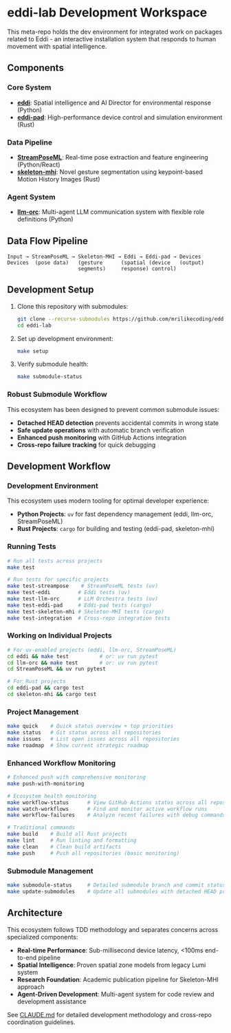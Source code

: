 # eddi-lab Development Workspace

This meta-repo holds the dev environment for integrated work on packages related to Eddi - an interactive installation system that responds to human movement with spatial intelligence.

## Components

### Core System
- **[eddi](https://github.com/mrilikecoding/eddi)**: Spatial intelligence and AI Director for environmental response (Python)
- **[eddi-pad](https://github.com/mrilikecoding/eddi-pad)**: High-performance device control and simulation environment (Rust)

### Data Pipeline  
- **[StreamPoseML](https://github.com/mrilikecoding/StreamPoseML)**: Real-time pose extraction and feature engineering (Python/React)
- **[skeleton-mhi](https://github.com/mrilikecoding/skeleton-mhi)**: Novel gesture segmentation using keypoint-based Motion History Images (Rust)

### Agent System
- **[llm-orc](https://github.com/mrilikecoding/llm-orc)**: Multi-agent LLM communication system with flexible role definitions (Python)

## Data Flow Pipeline
```
Input → StreamPoseML → Skeleton-MHI → Eddi → Eddi-pad → Devices
Devices  (pose data)   (gesture      (spatial (device   (output)
                       segments)     response) control)
```

## Development Setup

1. Clone this repository with submodules:
   ```bash
   git clone --recurse-submodules https://github.com/mrilikecoding/eddi-lab.git
   cd eddi-lab
   ```

2. Set up development environment:
   ```bash
   make setup
   ```

3. Verify submodule health:
   ```bash
   make submodule-status
   ```

### Robust Submodule Workflow

This ecosystem has been designed to prevent common submodule issues:
- **Detached HEAD detection** prevents accidental commits in wrong state
- **Safe update operations** with automatic branch verification
- **Enhanced push monitoring** with GitHub Actions integration
- **Cross-repo failure tracking** for quick debugging

## Development Workflow

### Development Environment

This ecosystem uses modern tooling for optimal developer experience:
- **Python Projects**: `uv` for fast dependency management (eddi, llm-orc, StreamPoseML)
- **Rust Projects**: `cargo` for building and testing (eddi-pad, skeleton-mhi)

### Running Tests
```bash
# Run all tests across projects
make test

# Run tests for specific projects
make test-streampose    # StreamPoseML tests (uv)
make test-eddi         # Eddi tests (uv)
make test-llm-orc      # LLM Orchestra tests (uv)
make test-eddi-pad     # Eddi-pad tests (cargo)
make test-skeleton-mhi # Skeleton-MHI tests (cargo)
make test-integration  # Cross-repo integration tests
```

### Working on Individual Projects
```bash
# For uv-enabled projects (eddi, llm-orc, StreamPoseML)
cd eddi && make test          # or: uv run pytest
cd llm-orc && make test       # or: uv run pytest
cd StreamPoseML && uv run pytest

# For Rust projects
cd eddi-pad && cargo test
cd skeleton-mhi && cargo test
```

### Project Management
```bash
make quick    # Quick status overview + top priorities
make status   # Git status across all repositories  
make issues   # List open issues across all repositories
make roadmap  # Show current strategic roadmap
```

### Enhanced Workflow Monitoring
```bash
# Enhanced push with comprehensive monitoring
make push-with-monitoring

# Ecosystem health monitoring
make workflow-status      # View GitHub Actions status across all repos
make watch-workflows      # Find and monitor active workflow runs
make workflow-failures    # Analyze recent failures with debug commands

# Traditional commands
make build    # Build all Rust projects
make lint     # Run linting and formatting
make clean    # Clean build artifacts
make push     # Push all repositories (basic monitoring)
```

### Submodule Management
```bash
make submodule-status     # Detailed submodule branch and commit status
make update-submodules    # Update all submodules with detached HEAD protection
```

## Architecture

This ecosystem follows TDD methodology and separates concerns across specialized components:

- **Real-time Performance**: Sub-millisecond device latency, <100ms end-to-end pipeline
- **Spatial Intelligence**: Proven spatial zone models from legacy Lumi system
- **Research Foundation**: Academic publication pipeline for Skeleton-MHI approach
- **Agent-Driven Development**: Multi-agent system for code review and development assistance

See [CLAUDE.md](./CLAUDE.md) for detailed development methodology and cross-repo coordination guidelines.
